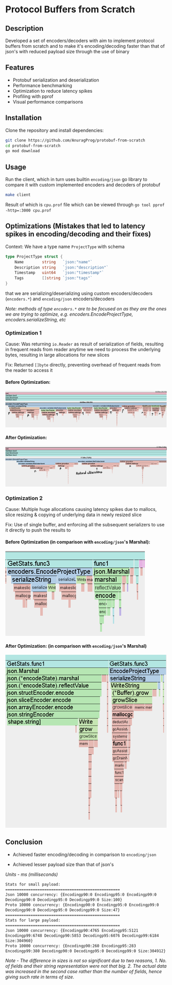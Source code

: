 # Protocol Buffers from Scratch

## Description

Developed a set of encoders/decoders with aim to implement protocol buffers from scratch and to make it's encoding/decoding faster than that of json's with reduced payload size through the use of binary

## Features

- Protobuf serialization and deserialization
- Performance benchmarking
- Optimization to reduce latency spikes
- Profiling with pprof
- Visual performance comparisons

## Installation

Clone the repository and install dependencies:

```sh
git clone https://github.com/AnuragProg/protobuf-from-scratch
cd protobuf-from-scratch
go mod download
```

## Usage

Run the client, which in turn uses builtin ```encoding/json``` go library to compare it with custom implemented encoders and decoders of protobuf

```sh
make client
```

Result of which is ```cpu.prof``` file which can be viewed through ```go tool pprof -http=:3000 cpu.prof```

## Optimizations (Mistakes that led to latency spikes in encoding/decoding and their fixes)

Context: We have a type name `ProjectType` with schema
```go
type ProjectType struct {
	Name        string   `json:"name"`
	Description string   `json:"description"`
	Timestamp   uint64   `json:"timestamp"`
	Tags        []string `json:"tags"`
}
```
that we are serializing/deserializing using custom encoders/decoders (```encoders.*```) and ```encoding/json``` encoders/decoders

*Note: methods of type ```encoders.*``` are to be focused on as they are the ones we are trying to optimize, e.g. encoders.EncodeProjectType, encoders.serializeString, etc*

### Optimization 1

Cause: Was returning ```io.Reader``` as result of serialization of fields, resulting in frequent reads from reader anytime we need to process the underlying bytes, resulting in large allocations for new slices

Fix: Returned ```[]byte``` directly, preventing overhead of frequent reads from the reader to access it

#### Before Optimization:

![Before Optimization](./assets/before-optimization-continuous-reading-writing-to-ioreader.png)

#### After Optimization:

![After Optimization](./assets/after-optimization-continuous-reading-writing-to-ioreader.png)


### Optimization 2

Cause: Multiple huge allocations causing latency spikes due to mallocs, slice resizing & copying of underlying data in newly resized slice

Fix: Use of single buffer, and enforcing all the subsequent serializers to use it directly to push the results to

#### Before Optimization (in comparison with ```encoding/json```'s Marshal):

![Before Optimization](./assets/before-optimization-large-proto-encoding-latency-due-to-multiple-allocations.png)

#### After Optimization: (in comparison with ```encoding/json```'s Marshal)

![After Optimization](./assets/after-optimization-large-proto-encoding-latency-due-to-multiple-allocations.png)

## Conclusion

- Achieved faster encoding/decoding in comparison to ```encoding/json```

- Achieved lesser payload size than that of json's

*Units - ms (milliseconds)*

```
Stats for small payload:
==================================================
Json 10000 concurrency: {Encodingp90:0 Encodingp95:0 Encodingp99:0 Decodingp90:0 Decodingp95:0 Decodingp99:0 Size:100}
Proto 10000 concurrency: {Encodingp90:0 Encodingp95:0 Encodingp99:0 Decodingp90:0 Decodingp95:0 Decodingp99:0 Size:47}
==================================================
Stats for large payload:
==================================================
Json 10000 concurrency: {Encodingp90:4765 Encodingp95:5121 Encodingp99:6748 Decodingp90:5853 Decodingp95:6076 Decodingp99:6184 Size:304960}
Proto 10000 concurrency: {Encodingp90:260 Encodingp95:283 Encodingp99:380 Decodingp90:0 Decodingp95:0 Decodingp99:0 Size:304912}
```

*Note - The difference in sizes is not so significant due to two reasons, 1. No. of fields and their string representation were not that big. 2. The actual data was increased in the second case rather than the number of fields, hence giving such rate in terms of size.*
